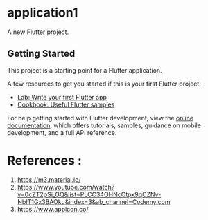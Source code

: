 # application1

A new Flutter project.

## Getting Started

This project is a starting point for a Flutter application.

A few resources to get you started if this is your first Flutter project:

- [Lab: Write your first Flutter app](https://docs.flutter.dev/get-started/codelab)
- [Cookbook: Useful Flutter samples](https://docs.flutter.dev/cookbook)

For help getting started with Flutter development, view the
[online documentation](https://docs.flutter.dev/), which offers tutorials,
samples, guidance on mobile development, and a full API reference.

# References : 
1. https://m3.material.io/
2. https://www.youtube.com/watch?v=0cZT2pSi_GQ&list=PLCC34OHNcOtpx9qCZNv-NbIT1Gx3BAOku&index=3&ab_channel=Codemy.com
3. https://www.appicon.co/